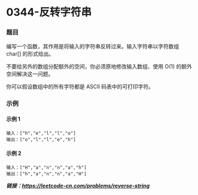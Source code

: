 # 0344-反转字符串

### 题目

编写一个函数，其作用是将输入的字符串反转过来。输入字符串以字符数组 char[] 的形式给出。

不要给另外的数组分配额外的空间，你必须原地修改输入数组、使用 O(1) 的额外空间解决这一问题。

你可以假设数组中的所有字符都是 ASCII 码表中的可打印字符。

### 示例

#### 示例 1

    输入：["h","e","l","l","o"]
    输出：["o","l","l","e","h"]

#### 示例 2

    输入：["H","a","n","n","a","h"]
    输出：["h","a","n","n","a","H"]

***链接：https://leetcode-cn.com/problems/reverse-string***